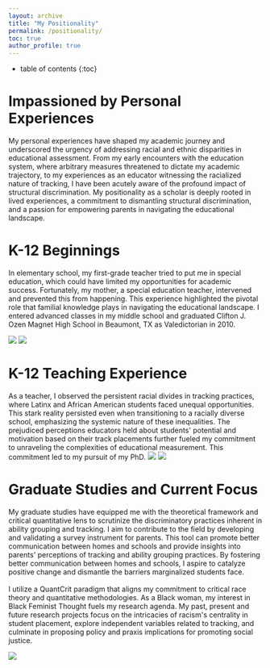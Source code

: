 ```yaml
---
layout: archive
title: "My Positionality"
permalink: /positionality/
toc: true
author_profile: true
---
```

* table of contents
{:toc}

# Impassioned by Personal Experiences
My personal experiences have shaped my academic journey and underscored the urgency of addressing racial and ethnic disparities in educational assessment. From my early encounters with the education system, where arbitrary measures threatened to dictate my academic trajectory, to my experiences as an educator witnessing the racialized nature of tracking, I have been acutely aware of the profound impact of structural discrimination. My positionality as a scholar is deeply rooted in lived experiences, a commitment to dismantling structural discrimination, and a passion for empowering parents in navigating the educational landscape. 

# K-12 Beginnings
In elementary school, my first-grade teacher tried to put me in special education, which could have limited my opportunities for academic success. Fortunately, my mother, a special education teacher, intervened and prevented this from happening. This experience highlighted the pivotal role that familial knowledge plays in navigating the educational landscape. I entered advanced classes in my middle school and graduated Clifton J. Ozen Magnet High School in Beaumont, TX as Valedictorian in 2010.

![](https://github.com/kedosomwan/kedosomwan.github.io/assets/172934087/893ed061-43d8-4180-864d-b939411c2d92)
![](https://github.com/kedosomwan/kedosomwan.github.io/assets/172934087/209d8e39-2989-485f-b781-136e3965418a)

# K-12 Teaching Experience
As a teacher, I observed the persistent racial divides in tracking practices, where Latinx and African American students faced unequal opportunities. This stark reality persisted even when transitioning to a racially diverse school, emphasizing the systemic nature of these inequalities. The prejudiced perceptions educators held about students' potential and motivation based on their track placements further fueled my commitment to unraveling the complexities of educational measurement. This commitment led to my pursuit of my PhD.
![](https://github.com/kedosomwan/kedosomwan.github.io/assets/172934087/2eaca729-347b-47ce-a773-211665cc4d39)
![](https://github.com/kedosomwan/kedosomwan.github.io/assets/172934087/1d14be42-469d-4694-984d-e4a1d287d356)

# Graduate Studies and Current Focus
My graduate studies have equipped me with the theoretical framework and critical quantitative lens to scrutinize the discriminatory practices inherent in ability grouping and tracking. I aim to contribute to the field by developing and validating a survey instrument for parents. This tool can promote better communication between homes and schools and provide insights into parents' perceptions of tracking and ability grouping practices. By fostering better communication between homes and schools, I aspire to catalyze positive change and dismantle the barriers marginalized students face. \
\
I utilize a QuantCrit paradigm that aligns my commitment to critical race theory and quantitative methodologies. As a Black woman, my interest in Black Feminist Thought fuels my research agenda. My past, present and future research projects focus on the intricacies of racism's centrality in student placement, explore independent variables related to tracking, and culminate in proposing policy and praxis implications for promoting social justice.

![](https://github.com/kedosomwan/kedosomwan.github.io/assets/172934087/945a664b-e555-44bd-947e-3fac3c420978)

